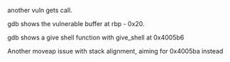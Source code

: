 another vuln gets call.

gdb shows the vulnerable buffer at rbp - 0x20.

gdb shows a give shell function with give_shell at 0x4005b6

Another moveap issue with stack alignment, aiming for 0x4005ba instead